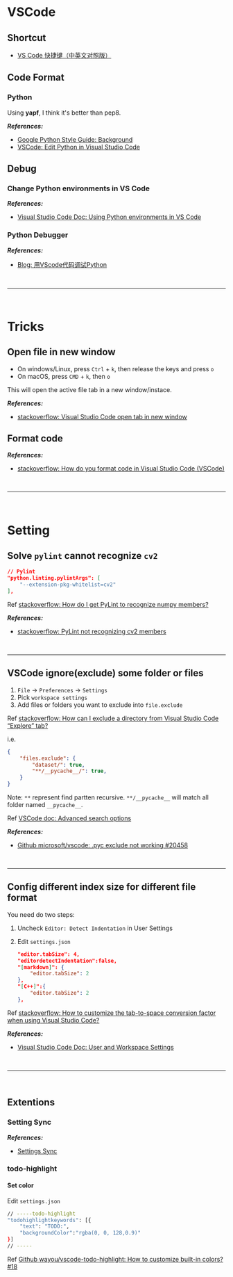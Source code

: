 # VSCode

## Shortcut

- [VS Code 快捷键（中英文对照版）](https://segmentfault.com/a/1190000007688656)

## Code Format

### Python

Using **yapf**, I think it's better than pep8.

***References:***

- [Google Python Style Guide: Background](http://google.github.io/styleguide/pyguide.html#1-background)
- [VSCode: Edit Python in Visual Studio Code](https://code.visualstudio.com/docs/python/editing#_formatterspecific-settings)

## Debug

### Change Python environments in VS Code

***References:***

- [Visual Studio Code Doc: Using Python environments in VS Code](https://code.visualstudio.com/docs/python/environments)

### Python Debugger

***References:***

- [Blog: 用VScode代码调试Python](https://www.cnblogs.com/it-tsz/p/9022456.html)

<!--  -->
<br>

***

<br>
<!--  -->

# Tricks

## Open file in new window

- On windows/Linux, press `Ctrl` + `k`, then release the keys and press `o`
- On macOS, press `CMD` + `k`, then `o`

This will open the active file tab in a new window/instace.

***References:***

- [stackoverflow: Visual Studio Code open tab in new window](https://stackoverflow.com/questions/43362133/visual-studio-code-open-tab-in-new-window)

## Format code

***References:***

- [stackoverflow: How do you format code in Visual Studio Code (VSCode)](https://stackoverflow.com/questions/29973357/how-do-you-format-code-in-visual-studio-code-vscode)

<!--  -->
<br>

***

<br>
<!--  -->

# Setting

## Solve `pylint` cannot recognize `cv2`

```json
// Pylint
"python.linting.pylintArgs": [
    "--extension-pkg-whitelist=cv2"
],
```

Ref [stackoverflow: How do I get PyLint to recognize numpy members?](https://stackoverflow.com/questions/20553551/how-do-i-get-pylint-to-recognize-numpy-members)

***References:***

- [stackoverflow: PyLint not recognizing cv2 members](https://stackoverflow.com/a/51916065/4636081)

<!--  -->
<br>

***
<!--  -->

## VSCode ignore(exclude) some folder or files

1. `File` -> `Preferences` -> `Settings`
2. Pick `workspace settings`
3. Add files or folders you want to exclude into `file.exclude`

Ref [stackoverflow: How can I exclude a directory from Visual Studio Code “Explore” tab?](https://stackoverflow.com/questions/33258543/how-can-i-exclude-a-directory-from-visual-studio-code-explore-tab)

i.e.

```json
{
    "files.exclude": {
        "dataset/": true,
        "**/__pycache__/": true,
    }
}
```

Note: `**` represent find partten recursive. `**/__pycache__` will match all folder named `__pycache__`.

Ref [VSCode doc: Advanced search options](https://code.visualstudio.com/docs/editor/codebasics#_advanced-search-options)

***References:***

- [Github microsoft/vscode: .pyc exclude not working #20458](https://github.com/Microsoft/vscode/issues/20458)

<!--  -->
<br>

***
<!--  -->

## Config different index size for different file format

You need do two steps:

1. Uncheck `Editor: Detect Indentation` in User Settings

2. Edit `settings.json`

    ```json
    "editor.tabSize": 4,
    "editordetectIndentation":false,
    "[markdown]": {
        "editor.tabSize": 2
    },
    "[C++]":{
        "editor.tabSize": 2
    },
    ```

Ref [stackoverflow: How to customize the tab-to-space conversion factor when using Visual Studio Code?](https://stackoverflow.com/a/43883133/4636081)

***References:***

- [Visual Studio Code Doc: User and Workspace Settings](https://code.visualstudio.com/docs/getstarted/settings#_settings-file-locations)

<!--  -->
<br>

***

<br>
<!--  -->

## Extentions

### Setting Sync

***References:***

- [Settings Sync](https://marketplace.visualstudio.com/items?itemName=Shan.code-settings-sync)

### todo-highlight

#### Set color

Edit `settings.json`

```bash
// -----todo-highlight
"todohighlightkeywords": [{
    "text": "TODO:",
    "backgroundColor":"rgba(0, 0, 128,0.9)"
}]
// -----
```

Ref [Github wayou/vscode-todo-highlight: How to customize built-in colors? #18](https://github.com/wayou/vscode-todo-highlight/issues/18)